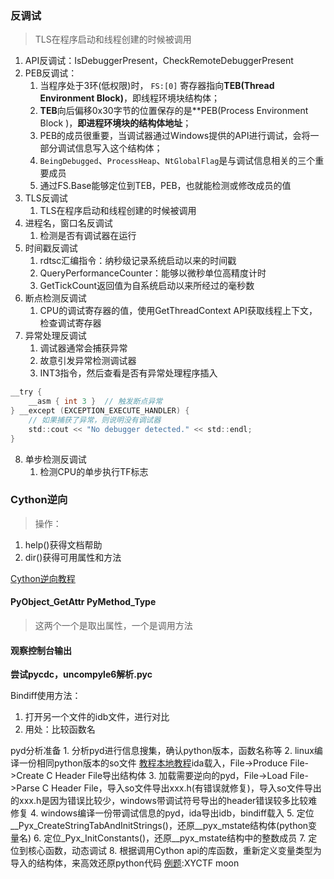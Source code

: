 ### 反调试
> TLS在程序启动和线程创建的时候被调用

1. API反调试：IsDebuggerPresent，CheckRemoteDebuggerPresent
2. PEB反调试：
	1. 当程序处于3环(低权限)时， `FS:[0]` 寄存器指向**TEB(Thread Environment Block)**，即线程环境块结构体；
	2. **TEB**向后偏移0x30字节的位置保存的是**PEB(Process Environment Block )，**即进程环境块的结构体地址**；
	3. PEB的成员很重要，当调试器通过Windows提供的API进行调试，会将一部分调试信息写入这个结构体；
	4. `BeingDebugged`、`ProcessHeap`、`NtGlobalFlag`是与调试信息相关的三个重要成员
	5. 通过FS.Base能够定位到TEB，PEB，也就能检测或修改成员的值
3. TLS反调试
	1.  TLS在程序启动和线程创建的时候被调用
4. 进程名，窗口名反调试
	1. 检测是否有调试器在运行
5. 时间戳反调试
	1. rdtsc汇编指令：纳秒级记录系统启动以来的时间戳
	2. QueryPerformanceCounter：能够以微秒单位高精度计时
	3. GetTickCount返回值为自系统启动以来所经过的毫秒数
6. 断点检测反调试
	1. CPU的调试寄存器的值，使用GetThreadContext API获取线程上下文，检查调试寄存器
7. 异常处理反调试
	1. 调试器通常会捕获异常
	2. 故意引发异常检测调试器
	3. INT3指令，然后查看是否有异常处理程序插入
```c
__try {
    __asm { int 3 }  // 触发断点异常
} __except (EXCEPTION_EXECUTE_HANDLER) {
    // 如果捕获了异常，则说明没有调试器
    std::cout << "No debugger detected." << std::endl;
}
```
8. 单步检测反调试
	1. 检测CPU的单步执行TF标志

### Cython逆向
> 操作：
1. help()获得文档帮助
2. dir()获得可用属性和方法

[Cython逆向教程](https://blog.csdn.net/qq_36791177/article/details/144567790)

#### PyObject_GetAttr  PyMethod_Type
> 这两个一个是取出属性，一个是调用方法

#### 观察控制台输出

**尝试pycdc，uncompyle6解析.pyc**


Bindiff使用方法：
1. 打开另一个文件的idb文件，进行对比
2. 用处：比较函数名

pyd分析准备
    1. 分析pyd进行信息搜集，确认python版本，函数名称等
	2. linux编译一份相同python版本的so文件 [教程](https://blog.csdn.net/REAL_liudebai/article/details/125126432)[本地教程](obsidian://open?vault=日记&file=3.3)ida载入，File->Produce File->Create C Header File导出结构体
	3. 加载需要逆向的pyd，File->Load File->Parse C Header File，导入so文件导出xxx.h(有错误就修复)，导入so文件导出的xxx.h是因为错误比较少，windows带调试符号导出的header错误较多比较难修复
	4. windows编译一份带调试信息的pyd，ida导出idb，bindiff载入
	5. 定位__Pyx_CreateStringTabAndInitStrings()，还原__pyx_mstate结构体(python变量名)
	6. 定位_Pyx_InitConstants()，还原__pyx_mstate结构中的整数成员
	7. 定位到核心函数，动态调试
	8. 根据调用Cython api的库函数，重新定义变量类型为导入的结构体，来高效还原python代码
[例题](https://blog.csdn.net/qq_36791177/article/details/144590128?sharetype=blogdetail&sharerId=144590128&sharerefer=PC&sharesource=qq_36791177&spm=1011.2480.3001.8118):XYCTF moon
